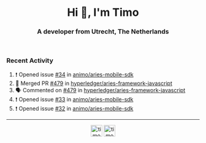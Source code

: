 <h1 align="center">Hi 👋, I'm Timo</h1>
<h3 align="center">A developer from Utrecht, The Netherlands</h3>
<br/>
<!-- https://github.com/rahuldkjain/github-profile-readme-generator --!>

<!--  <p align="left"><img src="https://github-readme-stats.vercel.app/api?username=timoglastra&show_icons=true&count_private=true&" alt="timoglastra" /></p> --!>

<!--
Github language stats
<p align="left"><img src="https://github-readme-stats.vercel.app/api/top-langs/?username=timoglastra&layout=compact" alt="timoglastra" /><p>
-->

<!-- Codestats language stats -->
<!-- <p align="left"><img src="https://codestats-readme.vercel.app/api/top-langs/?username=timoglastra&layout=compact&language_count=12" alt="timoglastra" /><p>    --!>
  
<h3>Recent Activity</h3>

<!--START_SECTION:activity-->
1. ❗️ Opened issue [#34](https://github.com/animo/aries-mobile-sdk/issues/34) in [animo/aries-mobile-sdk](https://github.com/animo/aries-mobile-sdk)
2. 🎉 Merged PR [#479](https://github.com/hyperledger/aries-framework-javascript/pull/479) in [hyperledger/aries-framework-javascript](https://github.com/hyperledger/aries-framework-javascript)
3. 🗣 Commented on [#479](https://github.com/hyperledger/aries-framework-javascript/issues/479) in [hyperledger/aries-framework-javascript](https://github.com/hyperledger/aries-framework-javascript)
4. ❗️ Opened issue [#33](https://github.com/animo/aries-mobile-sdk/issues/33) in [animo/aries-mobile-sdk](https://github.com/animo/aries-mobile-sdk)
5. ❗️ Opened issue [#32](https://github.com/animo/aries-mobile-sdk/issues/32) in [animo/aries-mobile-sdk](https://github.com/animo/aries-mobile-sdk)
<!--END_SECTION:activity-->

---

<p align="center">
<a href="https://twitter.com/timoglastra" target="blank"><img align="center" src="https://cdn.jsdelivr.net/npm/simple-icons@3.0.1/icons/twitter.svg" alt="timoglastra" height="30" width="30" /></a>
<a href="https://linkedin.com/in/timoglastra" target="blank"><img align="center" src="https://cdn.jsdelivr.net/npm/simple-icons@3.0.1/icons/linkedin.svg" alt="timoglastra" height="30" width="30" /></a>
</p>



